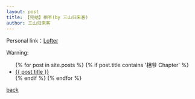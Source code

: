 ```yaml
---
layout: post
title: 【完结】相爷(by 三山归来客)
author: 三山归来客
---
```


Personal link：[Lofter](http://tiancaigaibangjiuzhongxiande.lofter.com/)

Warning:

<ul>
  {% for post in site.posts %}
    {% if post.title contains '相爷 Chapter' %}
      <li>
        <a href="{{ post.url }}">{{ post.title }}</a>
      </li>
    {% endif %}
  {% endfor %}
</ul>


[back](https://allforyanchen.github.io/)

